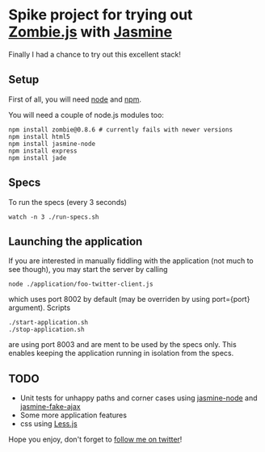 Spike project for trying out [Zombie.js](http://zombie.labnotes.org/) with [Jasmine](http://pivotal.github.com/jasmine/)
===================================================

Finally I had a chance to try out this excellent stack!

## Setup

First of all, you will need [node](http://nodejs.org/) and [npm](https://github.com/isaacs/npm).

You will need a couple of node.js modules too:

    npm install zombie@0.8.6 # currently fails with newer versions
    npm install html5
    npm install jasmine-node
    npm install express
    npm install jade

## Specs

To run the specs (every 3 seconds)

    watch -n 3 ./run-specs.sh

## Launching the application

If you are interested in manually fiddling with the application (not much to see though), you may start the server by calling

    node ./application/foo-twitter-client.js

which uses port 8002 by default (may be overriden by using port={port} argument). Scripts

    ./start-application.sh
    ./stop-application.sh

are using port 8003 and are ment to be used by the specs only. This enables keeping the application running in isolation from the specs.

## TODO

* Unit tests for unhappy paths and corner cases using [jasmine-node](https://github.com/mhevery/jasmine-node) and [jasmine-fake-ajax](https://github.com/mileskin/jasmine-fake-ajax)
* Some more application features
* css using [Less.js](http://fadeyev.net/2010/06/19/lessjs-will-obsolete-css/)

Hope you enjoy, don't forget to [follow me on twitter](http://twitter.com/mileskin)!

